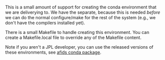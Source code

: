 This is a small amount of support for creating the conda environment that we are deliverying
to. We have the separate, because this is needed *before* we can do the normal configure/make
for the rest of the system (e.g., we don't have the compilers installed yet).

There is a small Makefile to handle creating this environment. You can create a 
Makefile.local file to override any of the Makefile content.

Note if you aren't a JPL developer, you can use the released versions of these
environments, see [afids conda package](https://github.com/Cartography-jpl/afids-conda-package).
